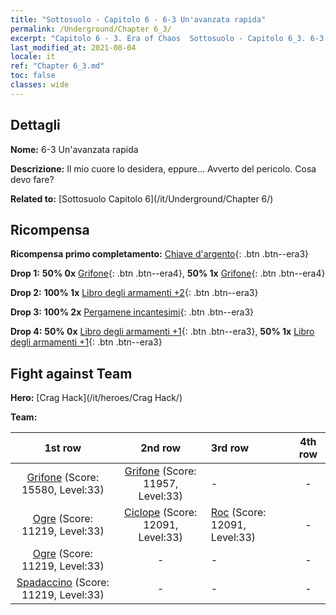 ```yaml
---
title: "Sottosuolo - Capitolo 6 - 6-3 Un'avanzata rapida"
permalink: /Underground/Chapter 6_3/
excerpt: "Capitolo 6 - 3. Era of Chaos  Sottosuolo - Capitolo 6_3. 6-3 Un'avanzata rapida"
last_modified_at: 2021-08-04
locale: it
ref: "Chapter 6_3.md"
toc: false
classes: wide
---
```


## Dettagli

 **Nome:** 6-3 Un'avanzata rapida

 **Descrizione:** Il mio cuore lo desidera, eppure... Avverto del pericolo. Cosa devo fare?

 **Related to:** [Sottosuolo Capitolo 6](/it/Underground/Chapter 6/)

## Ricompensa

 **Ricompensa primo completamento:** [Chiave d'argento](/ItemsIT/con_693/){: .btn .btn--era3}

 **Drop 1:** **50% 0x** [Grifone](/ItemsIT/unt_192/){: .btn .btn--era4}, **50% 1x** [Grifone](/ItemsIT/unt_192/){: .btn .btn--era4}

 **Drop 2:** **100% 1x** [Libro degli armamenti +2](/ItemsIT/mat_32/){: .btn .btn--era3}

 **Drop 3:** **100% 2x** [Pergamene incantesimi](/ItemsIT/con_694/){: .btn .btn--era3}

 **Drop 4:** **50% 0x** [Libro degli armamenti +1](/ItemsIT/mat_25/){: .btn .btn--era3}, **50% 1x** [Libro degli armamenti +1](/ItemsIT/mat_25/){: .btn .btn--era3}


## Fight against Team
 **Hero:** [Crag Hack](/it/heroes/Crag Hack/)

 **Team:**


  | 1st row | 2nd row | 3rd row | 4th row |
  |:----:|:----:|:----|:----:|
  | [Grifone](/it/units/Griffin/) (Score: 15580, Level:33)  | [Grifone](/it/units/Griffin/) (Score: 11957, Level:33)  | - | - |
  | [Ogre](/it/units/Ogre/) (Score: 11219, Level:33)  | [Ciclope](/it/units/Cyclops/) (Score: 12091, Level:33)  | [Roc](/it/units/Roc/) (Score: 12091, Level:33)  | - |
  | [Ogre](/it/units/Ogre/) (Score: 11219, Level:33)  | - | - | - |
  | [Spadaccino](/it/units/Swordsman/) (Score: 11219, Level:33)  | - | - | - |


